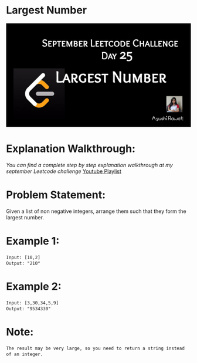 Largest Number
==========================

![alt text](https://github.com/ayushi7rawat/LeetCode/blob/master/September%20Leetcode%20Challenge/D25%20%20Largest%20Number/cover.jpg)

Explanation Walkthrough:
==========================
*You can find a complete step by step explanation walkthrough at my september Leetcode challenge* [Youtube Playlist](https://www.youtube.com/playlist?list=PLjaO05BrsbIP4_rYhYjB95q-IpxoIXmlm)

Problem Statement:
==========================
Given a list of non negative integers, arrange them such that they form the largest number.

Example 1:
==========================
```
Input: [10,2]
Output: "210"
```

Example 2:
==========================
```
Input: [3,30,34,5,9]
Output: "9534330"
```

Note:
==========================
```
The result may be very large, so you need to return a string instead of an integer.
```
